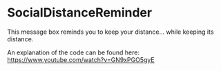# SocialDistanceReminder
This message box reminds you to keep your distance... while keeping its distance.

An explanation of the code can be found here:
https://www.youtube.com/watch?v=GN9xPGO5gyE
